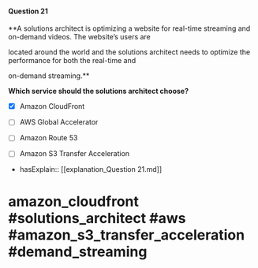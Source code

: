 #### Question  21

**A solutions architect is optimizing a website for real-time streaming and on-demand videos. The website’s users are

located around the world and the solutions architect needs to optimize the performance for both the real-time and

on-demand streaming.**

**Which service should the solutions architect choose?**

- [x] Amazon CloudFront

- [ ] AWS Global Accelerator

- [ ] Amazon Route 53

- [ ] Amazon S3 Transfer Acceleration

- hasExplain:: [[explanation_Question  21.md]]

# amazon_cloudfront #solutions_architect #aws #amazon_s3_transfer_acceleration #demand_streaming
